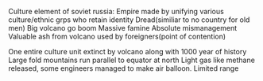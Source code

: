 Culture element of soviet russia:
Empire made by unifying various culture/ethnic grps who retain identity
Dread(similiar to no country for old men)
Big volcano go boom
Massive famine
Absolute mismanagement
Valuable ash from volcano used by foreigners(point of contention)

One entire culture unit extinct by volcano along with 1000 year of history
Large fold mountains run parallel to equator at north
Light gas like methane released, some engineers managed to make air balloon. Limited range

